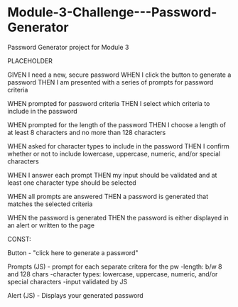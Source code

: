 # Module-3-Challenge---Password-Generator
Password Generator project for Module 3

PLACEHOLDER

GIVEN I need a new, secure password
WHEN I click the button to generate a password
THEN I am presented with a series of prompts for password criteria

WHEN prompted for password criteria
THEN I select which criteria to include in the password

WHEN prompted for the length of the password
THEN I choose a length of at least 8 characters and no more than 128 characters

WHEN asked for character types to include in the password
THEN I confirm whether or not to include lowercase, uppercase, numeric, and/or special characters

WHEN I answer each prompt
THEN my input should be validated and at least one character type should be selected

WHEN all prompts are answered
THEN a password is generated that matches the selected criteria

WHEN the password is generated
THEN the password is either displayed in an alert or written to the page

CONST:

Button - "click here to generate a password"

Prompts (JS) - prompt for each separate critera for the pw
	-length: b/w 8 and 128 chars
	-character types: lowercase, uppercase, numeric, and/or special characters
		-input validated by JS

Alert (JS) - Displays your generated password